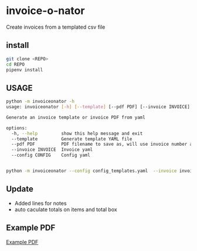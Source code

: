 # invoice-o-nator
Create invoices from a templated csv file


## install

```bash
git clone <REPO>
cd REPO
pipenv install
```

## USAGE

```bash
python -m invoiceonator -h
usage: invoiceonator [-h] [--template] [--pdf PDF] [--invoice INVOICE] [--config CONFIG]

Generate an invoice template or invoice PDF from yaml

options:
  -h, --help         show this help message and exit
  --template         Generate template YAML file
  --pdf PDF          PDF filename to save as, will use invoice number as default filename
  --invoice INVOICE  Invoice yaml
  --config CONFIG    Config yaml


python -m invoiceonator --config config_templates.yaml  --invoice invoice_templates.yaml --pdf invoice.pdf
```

## Update

- Added lines for notes
- auto caculate totals on items and total box

## Example PDF

[Example PDF](./INV001.pdf)
